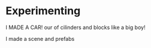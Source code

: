 # Experimenting


I MADE A CAR! our of cilinders and blocks like a big boy!

I made a scene and prefabs